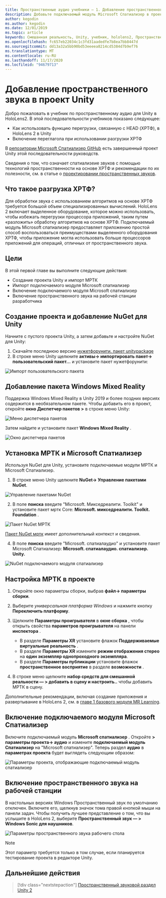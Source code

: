 ```yaml
---
title: Пространственные аудио учебники — 1. Добавление пространственного звука в проект
description: Добавьте подключаемый модуль Microsoft Спатиализер в проект Unity, чтобы получить доступ к аппаратной разгрузке HoloLens 2 ХРТФ.
author: kegodin
ms.author: kegodin
ms.date: 12/01/2019
ms.topic: article
keywords: Смешанная реальность, Unity, учебник, hololens2, Пространственный звук, МРТК, набор средств для смешанной реальности, UWP, Windows 10, ХРТФ, функция передачи, связанная с HEAD, переглагол, Microsoft Спатиализер
ms.openlocfilehash: fc657eb22034c1c3fd31aadedfe7b8ea7bb8447d
ms.sourcegitcommit: dd13a32a5bb90bd53eeeea8214cd5384d7b9ef76
ms.translationtype: MT
ms.contentlocale: ru-RU
ms.lasthandoff: 11/17/2020
ms.locfileid: "94679713"
---
```

# <a name="adding-spatial-audio-to-your-unity-project"></a>Добавление пространственного звука в проект Unity

Добро пожаловать в учебник по пространственному аудио для Unity в HoloLens2. В этой последовательности учебников показано следующее:
* Как использовать функцию перегрузки, связанную с HEAD (ХРТФ), в HoloLens 2 в Unity
* Включение переглагола при использовании разгрузки ХРТФ

В [репозитории Microsoft Спатиализер GitHub](https://github.com/microsoft/spatialaudio-unity) есть завершенный проект Unity этой последовательности руководств. 

Сведения о том, что означает спатиализеие звуков с помощью технологий пространственности на основе ХРТФ и рекомендации по их полезности, см. в статье о [проектировании пространственных звуков](https://docs.microsoft.com/windows/mixed-reality/spatial-sound-design).

## <a name="what-is-hrtf-offload"></a>Что такое разгрузка ХРТФ?
Для обработки звука с использованием алгоритмов на основе ХРТФ требуется большой объем специализированных вычислений. HoloLens 2 включает выделенное оборудование, которое можно использовать, чтобы избежать перегрузки процессора приложений, таким путем «разложить» обработку алгоритмов на основе ХРТФ.  Подключаемый модуль Microsoft спатиализер предоставляет приложению простой способ воспользоваться преимуществами выделенного оборудования ХРТФ, чтобы приложение могла использовать больше процессоров приложений для операций, отличных от пространственного звука.

## <a name="objectives"></a>Цели
В этой первой главе вы выполните следующие действия:
* Создание проекта Unity и импорт МРТК
* Импорт подключаемого модуля Microsoft спатиализер
* Включение подключаемого модуля Microsoft спатиализер
* Включение пространственного звука на рабочей станции разработчика

## <a name="create-a-project-and-add-nuget-for-unity"></a>Создание проекта и добавление NuGet для Unity
Начните с пустого проекта Unity, а затем добавьте и настройте NuGet для Unity:
1. Скачайте последнюю версию [нужетфорунити. пакет unitypackage](https://github.com/GlitchEnzo/NuGetForUnity/releases/latest)
2. В строке меню Unity щелкните **активы-> импортировать пакет-> пользовательский пакет...** и установите пакет нужетфорунити:

![Импорт пользовательского пакета](images/spatial-audio/import-custom-package.png)

## <a name="add-the-windows-mixed-reality-package"></a>Добавление пакета Windows Mixed Reality
Поддержка Windows Mixed Reality в Unity 2019 и более поздних версиях содержится в необязательном пакете. Чтобы добавить его в проект, откройте **окно Диспетчер пакетов >** в строке меню Unity:

![Меню диспетчера пакетов](images/spatial-audio/package-manager-menu.png)

Затем найдите и установите пакет **Windows Mixed Reality** .

![Окно диспетчера пакетов](images/spatial-audio/package-manager-window.png)

## <a name="install-mrtk-and-microsoft-spatializer"></a>Установка МРТК и Microsoft Спатиализер
Используя NuGet для Unity, установите подключаемые модули МРТК и Microsoft Спатиализер.
1. В строке меню Unity щелкните **NuGet-> Управление пакетами NuGet**.

![Управление пакетами NuGet](images/spatial-audio/manage-nuget-packages.png)

2. В поле **поиска** введите "Microsoft. Микседреалити. Toolkit" и установите пакет мртк Core: **Microsoft. микседреалити. Toolkit. Foundation** .

![Пакет NuGet МРТК](images/spatial-audio/mrtk-nuget-package.png)

[Пакет NuGet мртк](https://microsoft.github.io/MixedRealityToolkit-Unity/Documentation/MRTKNuGetPackage.html) имеет дополнительный контекст и сведения.

4. В поле **поиска** введите "Microsoft. спатиалаудио" и установите пакет Microsoft Спатиализер: **Microsoft. спатиалаудио. спатиализер. Unity.**

![NuGet подключаемого модуля спатиализер](images/spatial-audio/spatializer-plugin-nuget.png)

## <a name="set-up-mrtk-in-your-project"></a>Настройка МРТК в проекте

1. Откройте окно параметры сборки, выбрав **файл-> параметры сборки**.

2. Выберите _универсальная платформа Windows_ и нажмите кнопку **Переключить платформу**.

3. Щелкните **Параметры проигрывателя** в **окне сборка** , чтобы открыть свойства **параметров проигрывателя** на панели **инспектора** .
    * В разделе **Параметры XR** установите флажок **Поддерживаемые виртуальные реальность** .
    * В разделе **Параметры XR** измените **режим отображения стерео** на **один экземпляр однопроходного экземпляра**.
    * В разделе **Параметры публикации** установите флажок **пространственное восприятие** в разделе **возможности** .

4. В строке меню щелкните **набор средств для смешанной реальности — > добавить в сцену и настроить..** чтобы добавить МРТК в сцену.

Дополнительные рекомендации, включая создание приложения и развертывание в HoloLens 2, см. в [главе 1 базового модуля MR Learning](../../../mrlearning-base-ch1.md).

## <a name="enable-the-microsoft-spatializer-plugin"></a>Включение подключаемого модуля Microsoft Спатиализер
Включите подключаемый модуль **Microsoft спатиализер** . Откройте **> параметры проекта-> аудио** и измените **подключаемый модуль Спатиализер** на "Microsoft спатиализер". Теперь раздел **аудио** в **параметрах проекта** будет выглядеть следующим образом:

![Параметры проекта, отображающие подключаемый модуль спатиализер](images/spatial-audio/project-settings.png)

## <a name="enable-spatial-audio-on-your-workstation"></a>Включение пространственного звука на рабочей станции
В настольных версиях Windows Пространственный звук по умолчанию отключен. Включите его, щелкнув значок тома правой кнопкой мыши на панели задач. Чтобы получить лучшее представление о том, что вы услышите в HoloLens 2, выберите **Пространственный звук — > Windows Sonic для наушников**.

![Параметры пространственного звука рабочего стола](images/spatial-audio/desktop-audio-settings.png)

> [!NOTE]
> Этот параметр требуется только в том случае, если планируется тестирование проекта в редакторе Unity.

## <a name="next-steps"></a>Дальнейшие действия

> [!div class="nextstepaction"]
> [Пространственный звуковой раздел Unity 2](unity-spatial-audio-ch2.md)

